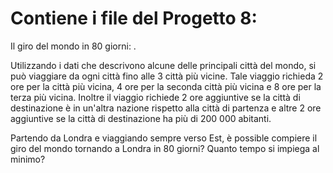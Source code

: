 # Contiene i file del Progetto 8: 

Il giro del mondo in 80 giorni: .

Utilizzando i dati che descrivono alcune delle principali città del mondo, si può viaggiare da ogni città fino alle 3 città più vicine. Tale viaggio richieda 2 ore per la città più vicina, 4 ore per la seconda città più vicina e 8 ore per la terza più vicina. Inoltre il viaggio richiede 2 ore aggiuntive se la città di destinazione è in un'altra nazione rispetto alla città di partenza e altre 2 ore aggiuntive se la città di destinazione ha più di 200 000 abitanti.

Partendo da Londra e viaggiando sempre verso Est, è possible compiere il giro del mondo tornando a Londra in 80 giorni? Quanto tempo si impiega al minimo?

